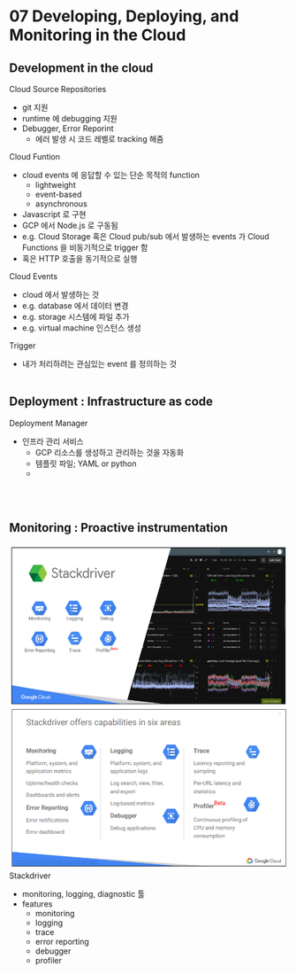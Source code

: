 # 07 Developing, Deploying, and Monitoring in the Cloud

## Development in the cloud
Cloud Source Repositories
- git 지원
- runtime 에 debugging 지원
- Debugger, Error Reporint
  - 에러 발생 시 코드 레벨로 tracking 해줌

Cloud Funtion
- cloud events 에 응답할 수 있는 단순 목적의 function
  - lightweight
  - event-based
  - asynchronous
- Javascript 로 구현
- GCP 에서 Node.js 로 구동됨
- e.g. Cloud Storage 혹은 Cloud pub/sub 에서 발생하는 events 가 Cloud Functions 을 비동기적으로 trigger 함
- 혹은 HTTP 호출을 동기적으로 실행

Cloud Events
- cloud 에서 발생하는 것
- e.g. database 에서 데이터 변경
- e.g. storage 시스템에 파일 추가
- e.g. virtual machine 인스턴스 생성

Trigger
- 내가 처리하려는 관심있는 event 를 정의하는 것
<br/><br/>

## Deployment : Infrastructure as code
Deployment Manager
- 인프라 관리 서비스
  - GCP 리소스를 생성하고 관리하는 것을 자동화
  - 템플릿 파일; YAML or python 
  - 
<br/><br/>

## Monitoring : Proactive instrumentation
![image01](images/07/01-stackdriver.png)<br/>
![image02](images/07/02-stackdriver-capabilities.png)<br/>
Stackdriver
- monitoring, logging, diagnostic 툴
- features
  - monitoring
  - logging
  - trace
  - error reporting
  - debugger
  - profiler
<br/><br/>
